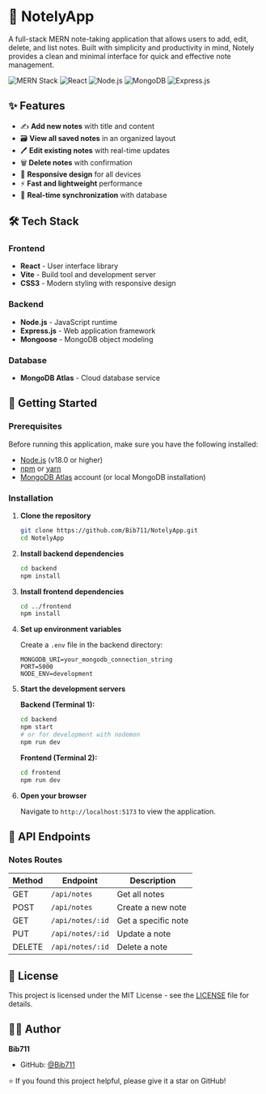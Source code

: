 # 📝 NotelyApp

A full-stack MERN note-taking application that allows users to add, edit, delete, and list notes. Built with simplicity and productivity in mind, Notely provides a clean and minimal interface for quick and effective note management.

![MERN Stack](https://img.shields.io/badge/MERN-Stack-blue)
![React](https://img.shields.io/badge/React-18.x-blue)
![Node.js](https://img.shields.io/badge/Node.js-18.x-green)
![MongoDB](https://img.shields.io/badge/MongoDB-Atlas-green)
![Express.js](https://img.shields.io/badge/Express.js-4.x-lightgrey)

## ✨ Features

- ✍️ **Add new notes** with title and content
- 🗃️ **View all saved notes** in an organized layout
- 🖊️ **Edit existing notes** with real-time updates
- 🗑️ **Delete notes** with confirmation
- 📱 **Responsive design** for all devices
- ⚡ **Fast and lightweight** performance
- 🔄 **Real-time synchronization** with database

## 🛠️ Tech Stack

### Frontend
- **React** - User interface library
- **Vite** - Build tool and development server
- **CSS3** - Modern styling with responsive design

### Backend
- **Node.js** - JavaScript runtime
- **Express.js** - Web application framework
- **Mongoose** - MongoDB object modeling

### Database
- **MongoDB Atlas** - Cloud database service

## 🚀 Getting Started

### Prerequisites

Before running this application, make sure you have the following installed:

- [Node.js](https://nodejs.org/) (v18.0 or higher)
- [npm](https://www.npmjs.com/) or [yarn](https://yarnpkg.com/)
- [MongoDB Atlas](https://www.mongodb.com/cloud/atlas) account (or local MongoDB installation)

### Installation

1. **Clone the repository**
   ```bash
   git clone https://github.com/Bib711/NotelyApp.git
   cd NotelyApp
   ```

2. **Install backend dependencies**
   ```bash
   cd backend
   npm install
   ```

3. **Install frontend dependencies**
   ```bash
   cd ../frontend
   npm install
   ```

4. **Set up environment variables**
   
   Create a `.env` file in the backend directory:
   ```env
   MONGODB_URI=your_mongodb_connection_string
   PORT=5000
   NODE_ENV=development
   ```

5. **Start the development servers**
   
   **Backend (Terminal 1):**
   ```bash
   cd backend
   npm start
   # or for development with nodemon
   npm run dev
   ```
   
   **Frontend (Terminal 2):**
   ```bash
   cd frontend
   npm run dev
   ```

6. **Open your browser**
   
   Navigate to `http://localhost:5173` to view the application.

## 🔧 API Endpoints

### Notes Routes

| Method | Endpoint | Description |
|--------|----------|-------------|
| GET | `/api/notes` | Get all notes |
| POST | `/api/notes` | Create a new note |
| GET | `/api/notes/:id` | Get a specific note |
| PUT | `/api/notes/:id` | Update a note |
| DELETE | `/api/notes/:id` | Delete a note |

## 📝 License

This project is licensed under the MIT License - see the [LICENSE](LICENSE) file for details.

## 👨‍💻 Author

**Bib711**
- GitHub: [@Bib711](https://github.com/Bib711)

⭐ If you found this project helpful, please give it a star on GitHub!